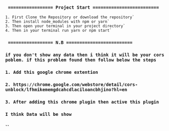 ### ` ================= Project Start =========================`

```
1. First Clone the Repository or download the repository`
2. Then install node_modules with npm or yarn`
3. Then open your terminal in your project directory`
4. Then in your terminal run yarn or npm start`

```


### ` ================= N.B =========================`
### `if you don't show any data then i think it will be your cors poblem. if this problem found then follow below the steps`

### `1. Add this google chrome extention`
### `2. https://chrome.google.com/webstore/detail/cors-unblock/lfhmikememgdcahcdlaciloancbhjino?hl=en`
### `3. After adding this chrome plugin then active this plugin`
### `I think Data will be show`



### ``
